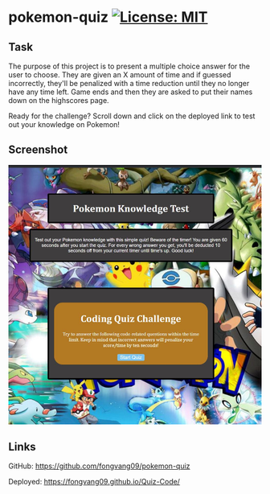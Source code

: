 # pokemon-quiz [![License: MIT](https://img.shields.io/badge/License-MIT-yellow.svg)](https://opensource.org/licenses/MIT)

## Task

The purpose of this project is to present a multiple choice answer for the user to choose. They are given an X amount of time and if guessed incorrectly, they'll be penalized with a time reduction until they no longer have any time left. Game ends and then they are asked to put their names down on the highscores page.

Ready for the challenge? Scroll down and click on the deployed link to test out your knowledge on Pokemon!

## Screenshot

![pokemon quiz screenshot](assets/pokequiz-ss.JPG)

## Links

GitHub: https://github.com/fongvang09/pokemon-quiz

Deployed: https://fongvang09.github.io/Quiz-Code/